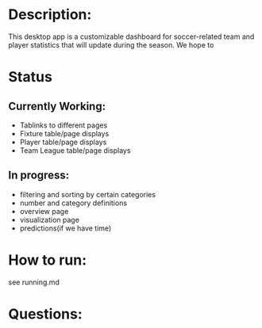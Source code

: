 # Description:

This desktop app is a customizable dashboard for soccer-related team and player statistics that will update during the season. We hope to

# Status

## Currently Working:

- Tablinks to different pages
- Fixture table/page displays
- Player table/page displays
- Team League table/page displays

## In progress:

- filtering and sorting by certain categories
- number and category definitions
- overview page
- visualization page
- predictions(if we have time)

# How to run:

see running.md

# Questions:
